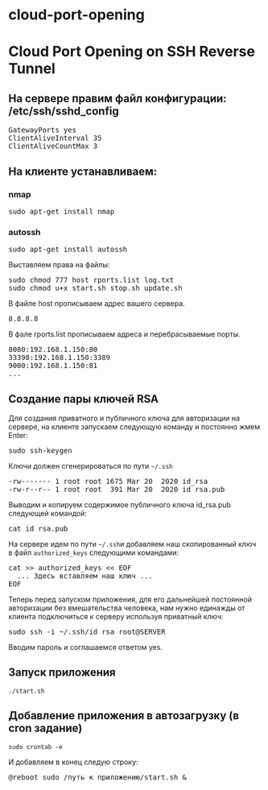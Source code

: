 # cloud-port-opening
<h1>Cloud Port Opening on SSH Reverse Tunnel</h1>

<h2>На сервере правим файл конфигурации: /etc/ssh/sshd_config</h2>
<pre>
GatewayPorts yes
ClientAliveInterval 35
ClientAliveCountMax 3
</pre>

<h2>На клиенте устанавливаем:</h2>
<h3>nmap</h3>
<pre>sudo apt-get install nmap</pre>

<h3>autossh</h3>
<pre>sudo apt-get install autossh</pre>

Выставляем права на файлы:<br/>

<pre>
sudo chmod 777 host rports.list log.txt
sudo chmod u+x start.sh stop.sh update.sh
</pre>

В файле host прописываем адрес вашего сервера.

<pre>
8.8.8.8
</pre>

В фале rports.list прописываем адреса и перебрасываемые порты.

<pre>
8080:192.168.1.150:80
33398:192.168.1.150:3389
9000:192.168.1.150:81
...
</pre>

<h2>Создание пары ключей RSA</h2>
Для создания приватного и публичного ключа для авторизации на сервере, на клиенте запускаем следующую команду и постоянно жмем Enter:<br/>

<pre>
sudo ssh-keygen
</pre>

Ключи должен сгенерироваться по пути <code>~/.ssh</code>

<pre>
-rw------- 1 root root 1675 Mar 20  2020 id_rsa
-rw-r--r-- 1 root root  391 Mar 20  2020 id_rsa.pub
</pre>

Выводим и копируем содержимое публичного ключа id_rsa.pub следующей командой:<br/>

<pre>
cat id_rsa.pub
</pre>

На сервере идем по пути <code>~/.ssh</code>и добавляем наш скопированный ключ в файл <code>authorized_keys</code> следующими командами:

<pre>
cat >> authorized_keys << EOF
  ... Здесь вставляем наш ключ ...
EOF
</pre>

Теперь перед запуском приложения, для его дальнейшей постоянной авторизации без вмешательства человека, нам нужно единажды от клиента подключиться к серверу используя приватный ключ:<br/>

<pre>
sudo ssh -i ~/.ssh/id_rsa root@SERVER
</pre>

Вводим пароль и соглашаемся ответом yes.<br>


<h2>Запуск приложения</h2>

<code>./start.sh</code>

<h2>Добавление приложения в автозагрузку (в cron задание)</h2>

<code>sudo crontab -e</code>

И добавляем в конец следую строку:<br/>

<pre>
@reboot sudo /путь к приложению/start.sh &
</pre>


